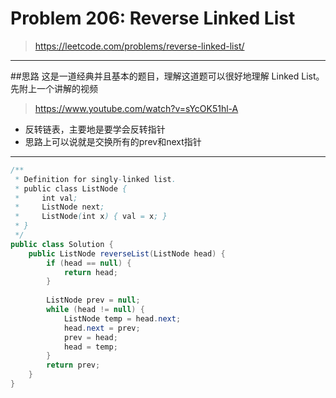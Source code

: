 # Problem 206: Reverse Linked List


> https://leetcode.com/problems/reverse-linked-list/

---------------------------

##思路
这是一道经典并且基本的题目，理解这道题可以很好地理解 Linked List。先附上一个讲解的视频

> https://www.youtube.com/watch?v=sYcOK51hl-A

* 反转链表，主要地是要学会反转指针
* 思路上可以说就是交换所有的prev和next指针











---------------------------
```java
/**
 * Definition for singly-linked list.
 * public class ListNode {
 *     int val;
 *     ListNode next;
 *     ListNode(int x) { val = x; }
 * }
 */
public class Solution {
    public ListNode reverseList(ListNode head) {
        if (head == null) {
            return head;
        }
        
        ListNode prev = null;
        while (head != null) {
            ListNode temp = head.next;
            head.next = prev;
            prev = head;
            head = temp;
        }
        return prev;
    }
}
```




